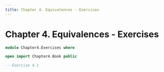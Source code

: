 ```yaml
---
title: Chapter 4. Equivalences - Exercises
---
```


# Chapter 4. Equivalences - Exercises

```agda
module Chapter4.Exercises where

open import Chapter4.Book public

-- Exercise 4.1
```
